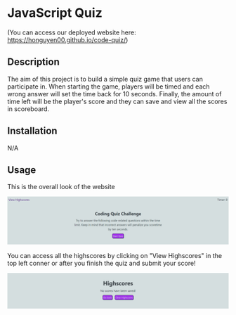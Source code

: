 # JavaScript Quiz
(You can access our deployed website here: https://honguyen00.github.io/code-quiz/)

## Description

The aim of this project is to build a simple quiz game that users can participate in. When starting the game, players will be timed and each wrong answer will set the time back for 10 seconds. Finally, the amount of time left will be the player's score and they can save and view all the scores in scoreboard.

## Installation

N/A

## Usage
This is the overall look of the website <br />

![Landing page](assets/images/demo1.png)

You can access all the highscores by clicking on "View Highscores" in the top left conner or after you finish the quiz and submit your score!

![Scoreboard page](assets/images/demo2.png)
